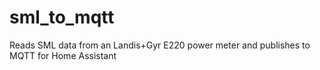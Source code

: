 # sml_to_mqtt
Reads SML data from an Landis+Gyr E220 power meter and publishes to MQTT for Home Assistant
